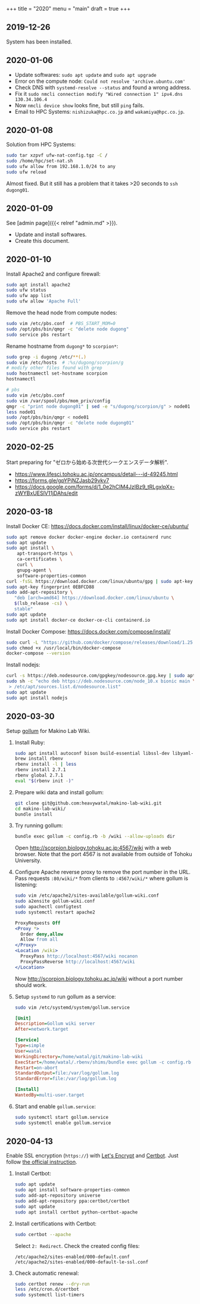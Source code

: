 +++
title = "2020"
menu = "main"
draft = true
+++

## 2019-12-26

System has been installed.

## 2020-01-06

- Update softwares: `sudo apt update` and `sudo apt upgrade`
- Error on the compute node: `Could not resolve 'archive.ubuntu.com'`
- Check DNS with `systemd-resolve --status` and found a wrong address.
- Fix it `sudo nmcli connection modify "Wired connection 1" ipv4.dns 130.34.106.4`
- Now `nmcli device show` looks fine, but still `ping` fails.
- Email to HPC Systems: `nishizuka@hpc.co.jp` and `wakamiya@hpc.co.jp`.

## 2020-01-08

Solution from HPC Systems:

```sh
sudo tar xzpvf ufw-nat-config.tgz -C /
sudo /home/hpc/set-nat.sh
sudo ufw allow from 192.168.1.0/24 to any
sudo ufw reload
```

Almost fixed.
But it still has a problem that it takes >20 seconds to `ssh dugong01`.


## 2020-01-09

See [admin page]({{< relref "admin.md" >}}).

- Update and install softwares.
- Create this document.


## 2020-01-10

Install Apache2 and configure firewall:
```sh
sudo apt install apache2
sudo ufw status
sudo ufw app list
sudo ufw allow 'Apache Full'
```

Remove the head node from compute nodes:
```sh
sudo vim /etc/pbs.conf  # PBS_START_MOM=0
sudo /opt/pbs/bin/qmgr -c "delete node dugong"
sudo service pbs restart
```

Rename hostname from `dugong*` to `scorpion*`:
```sh
sudo grep -i dugong /etc/**(.)
sudo vim /etc/hosts  # :%s/dugong/scorpion/g
# modify other files found with grep
sudo hostnamectl set-hostname scorpion
hostnamectl

# pbs
sudo vim /etc/pbs.conf
sudo vim /var/spool/pbs/mom_priv/config
qmgr -c "print node dugong01" | sed -e "s/dugong/scorpion/g" > node01
less node01
sudo /opt/pbs/bin/qmgr < node01
sudo /opt/pbs/bin/qmgr -c "delete node dugong01"
sudo service pbs restart
```


## 2020-02-25

Start preparing for "ゼロから始める次世代シークエンスデータ解析".

- https://www.lifesci.tohoku.ac.jp/oncampus/detail---id-49245.html
- https://forms.gle/gpYPjNZJasb29vkv7
- https://docs.google.com/forms/d/1_0e2hCIM4JzIBz9_tRLgxIpXx-zWYBxUESlV11jDAhs/edit


## 2020-03-18

Install Docker CE:
https://docs.docker.com/install/linux/docker-ce/ubuntu/

```sh
sudo apt remove docker docker-engine docker.io containerd runc
sudo apt update
sudo apt install \
    apt-transport-https \
    ca-certificates \
    curl \
    gnupg-agent \
    software-properties-common
curl -fsSL https://download.docker.com/linux/ubuntu/gpg | sudo apt-key add -
sudo apt-key fingerprint 0EBFCD88
sudo add-apt-repository \
   "deb [arch=amd64] https://download.docker.com/linux/ubuntu \
   $(lsb_release -cs) \
   stable"
sudo apt update
sudo apt install docker-ce docker-ce-cli containerd.io
```

Install Docker Compose:
https://docs.docker.com/compose/install/

```sh
sudo curl -L "https://github.com/docker/compose/releases/download/1.25.4/docker-compose-$(uname -s)-$(uname -m)" -o /usr/local/bin/docker-compose
sudo chmod +x /usr/local/bin/docker-compose
docker-compose --version
```

Install nodejs:

```sh
curl -s https://deb.nodesource.com/gpgkey/nodesource.gpg.key | sudo apt-key add -
sudo sh -c "echo deb https://deb.nodesource.com/node_10.x bionic main \
 > /etc/apt/sources.list.d/nodesource.list"
sudo apt update
sudo apt install nodejs
```


## 2020-03-30

Setup [gollum](https://github.com/gollum/gollum) for Makino Lab Wiki.

1.  Install Ruby:

    ```sh
    sudo apt install autoconf bison build-essential libssl-dev libyaml-dev libreadline-dev zlib1g-dev libncurses5-dev libffi-dev libgdbm6 libgdbm-dev
    brew install rbenv
    rbenv install -l | less
    rbenv install 2.7.1
    rbenv global 2.7.1
    eval "$(rbenv init -)"
    ```

1.  Prepare wiki data and install gollum:

    ```sh
    git clone git@github.com:heavywatal/makino-lab-wiki.git
    cd makino-lab-wiki/
    bundle install
    ```

1.  Try running gollum:

    ```sh
    bundle exec gollum -c config.rb -b /wiki --allow-uploads dir
    ```

    Open <http://scorpion.biology.tohoku.ac.jp:4567/wiki> with a web browser.
    Note that the port 4567 is not available from outside of Tohoku University.

1.  Configure Apache reverse proxy to remove the port number in the URL.
    Pass requests `:80/wiki/*` from clients to `:4567/wiki/*` where gollum is listening:

    ```sh
    sudo vim /etc/apache2/sites-available/gollum-wiki.conf
    sudo a2ensite gollum-wiki.conf
    sudo apachectl configtest
    sudo systemctl restart apache2
    ```

    ```apache
    ProxyRequests Off
    <Proxy *>
      Order deny,allow
      Allow from all
    </Proxy>
    <Location /wiki>
      ProxyPass http://localhost:4567/wiki nocanon
      ProxyPassReverse http://localhost:4567/wiki
    </Location>
    ```

    Now <http://scorpion.biology.tohoku.ac.jp/wiki> without a port number should work.

1.  Setup `systemd` to run gollum as a service:

    ```sh
    sudo vim /etc/systemd/system/gollum.service
    ```

    ```ini
    [Unit]
    Description=Gollum wiki server
    After=network.target

    [Service]
    Type=simple
    User=watal
    WorkingDirectory=/home/watal/git/makino-lab-wiki
    ExecStart=/home/watal/.rbenv/shims/bundle exec gollum -c config.rb -b /wiki --allow-uploads dir
    Restart=on-abort
    StandardOutput=file:/var/log/gollum.log
    StandardError=file:/var/log/gollum.log

    [Install]
    WantedBy=multi-user.target
    ```

1.  Start and enable `gollum.service`:

    ```sh
    sudo systemctl start gollum.service
    sudo systemctl enable gollum.service
    ```


## 2020-04-13

Enable SSL encryption (`https://`) with
[Let's Encrypt](https://letsencrypt.org/) and
[Certbot](https://certbot.eff.org/).
Just follow [the official instruction](https://certbot.eff.org/lets-encrypt/ubuntubionic-apache).

1.  Install Certbot:

    ```sh
    sudo apt update
    sudo apt install software-properties-common
    sudo add-apt-repository universe
    sudo add-apt-repository ppa:certbot/certbot
    sudo apt update
    sudo apt install certbot python-certbot-apache
    ```

1.  Install certifications with Certbot:

    ```sh
    sudo certbot --apache
    ```

    Select `2: Redirect`.
    Check the created config files:
    ```
    /etc/apache2/sites-enabled/000-default.conf
    /etc/apache2/sites-enabled/000-default-le-ssl.conf
    ```

1.  Check automatic renewal:

    ```sh
    sudo certbot renew --dry-run
    less /etc/cron.d/certbot
    sudo systemctl list-timers
    ```

